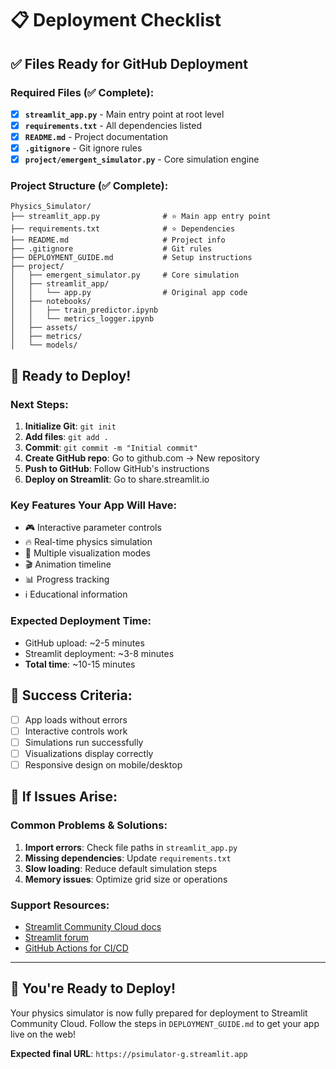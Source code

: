 # 📋 Deployment Checklist

## ✅ Files Ready for GitHub Deployment

### Required Files (✅ Complete):
- [x] **`streamlit_app.py`** - Main entry point at root level
- [x] **`requirements.txt`** - All dependencies listed
- [x] **`README.md`** - Project documentation
- [x] **`.gitignore`** - Git ignore rules
- [x] **`project/emergent_simulator.py`** - Core simulation engine

### Project Structure (✅ Complete):
```
Physics_Simulator/
├── streamlit_app.py              # ⭐ Main app entry point
├── requirements.txt              # ⭐ Dependencies
├── README.md                     # Project info
├── .gitignore                    # Git rules
├── DEPLOYMENT_GUIDE.md           # Setup instructions
├── project/
│   ├── emergent_simulator.py     # Core simulation
│   ├── streamlit_app/
│   │   └── app.py                # Original app code
│   ├── notebooks/
│   │   ├── train_predictor.ipynb
│   │   └── metrics_logger.ipynb
│   ├── assets/
│   ├── metrics/
│   └── models/
```

## 🚀 Ready to Deploy!

### Next Steps:
1. **Initialize Git**: `git init`
2. **Add files**: `git add .`
3. **Commit**: `git commit -m "Initial commit"`
4. **Create GitHub repo**: Go to github.com → New repository
5. **Push to GitHub**: Follow GitHub's instructions
6. **Deploy on Streamlit**: Go to share.streamlit.io

### Key Features Your App Will Have:
- 🎮 Interactive parameter controls
- 🔥 Real-time physics simulation
- 🌊 Multiple visualization modes
- 🎬 Animation timeline
- 📊 Progress tracking
- ℹ️ Educational information

### Expected Deployment Time:
- GitHub upload: ~2-5 minutes
- Streamlit deployment: ~3-8 minutes
- **Total time**: ~10-15 minutes

## 🎯 Success Criteria:
- [ ] App loads without errors
- [ ] Interactive controls work
- [ ] Simulations run successfully
- [ ] Visualizations display correctly
- [ ] Responsive design on mobile/desktop

## 🔧 If Issues Arise:

### Common Problems & Solutions:
1. **Import errors**: Check file paths in `streamlit_app.py`
2. **Missing dependencies**: Update `requirements.txt`
3. **Slow loading**: Reduce default simulation steps
4. **Memory issues**: Optimize grid size or operations

### Support Resources:
- [Streamlit Community Cloud docs](https://docs.streamlit.io/streamlit-community-cloud)
- [Streamlit forum](https://discuss.streamlit.io/)
- [GitHub Actions for CI/CD](https://docs.github.com/en/actions)

---

## 🎉 You're Ready to Deploy!

Your physics simulator is now fully prepared for deployment to Streamlit Community Cloud. Follow the steps in `DEPLOYMENT_GUIDE.md` to get your app live on the web!

**Expected final URL**: `https://psimulator-g.streamlit.app`
